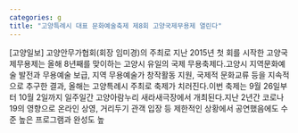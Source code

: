 ```yaml
---
categories: g
title: "고양특례시 대표 문화예술축제 제8회 고양국제무용제 열린다"
---
```

[고양일보] 고양안무가협회(회장 임미경)의 주최로 지난 2015년 첫 회를 시작한 고양국제무용제는 올해 8년째를 맞이하는 고양시 유일의 국제 무용축제다.고양시 지역문화예술 발전과 무용예술 보급, 지역 무용예술가 창작활동 지원, 국제적 문화교류 등을 지속적으로 추구한 결과, 올해는 고양특례시 주최로 축제가 치러진다.이번 축제는 9월 26일부터 10월 2일까지 일주일간 고양아람누리 새라새극장에서 개최된다.지난 2년간 코로나19의 영향으로 온라인 상영, 거리두기 관객 입장 등 제한적인 상황에서 공연했음에도 수준 높은 프로그램과 완성도 높